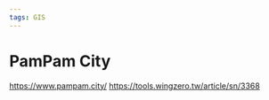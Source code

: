 ```yaml
---
tags: GIS
---
```


# PamPam City

https://www.pampam.city/
https://tools.wingzero.tw/article/sn/3368